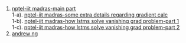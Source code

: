 1. <a href="https://www.youtube.com/watch?v=EB1SoyivHFU&list=PLEAYkSg4uSQ1r-2XrJ_GBzzS6I-f8yfRU&index=107">nptel-iit madras-main part</a><br>
1-a). <a href="https://www.youtube.com/watch?v=gZ65vyTNipM&list=PLEAYkSg4uSQ1r-2XrJ_GBzzS6I-f8yfRU&index=108">nptel-iit madras-some extra details regarding gradient calc</a><br>
1-b). <a href="https://www.youtube.com/watch?v=PMv8C-Ws1b8&list=PLEAYkSg4uSQ1r-2XrJ_GBzzS6I-f8yfRU&index=111">nptel-iit madras-how lstms solve vanishing grad problem-part 1</a><br>
1-c). <a href="https://www.youtube.com/watch?v=dKKPtG-qeaI&list=PLEAYkSg4uSQ1r-2XrJ_GBzzS6I-f8yfRU&index=112">nptel-iit madras-how lstms solve vanishing grad problem-part 2</a>
2. <a href="https://www.youtube.com/watch?v=3Hn_hEPtciQ">andrew ng</a>
